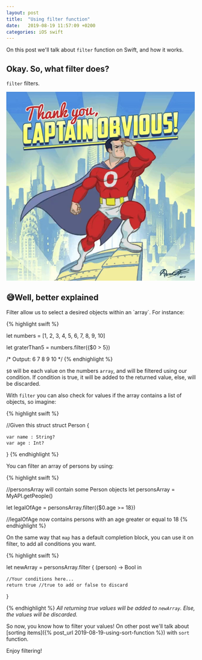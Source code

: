 ```yaml
---
layout: post
title:  "Using filter function"
date:   2019-08-19 11:57:09 +0200
categories: iOS swift
---
```

On this post we'll talk about `filter` function on Swift, and how it works.

<h2>Okay. So, what filter does?</h2>

`filter` filters.

<img src="/assets/images/captain_obvious.png" alt="" width="500"/>

<h2>😅Well, better explained</h2>
Filter allow us to select a desired objects within an `array`. 
For instance:

{% highlight swift %}

let numbers = [1, 2, 3, 4, 5, 6, 7, 8, 9, 10]

let graterThan5 = numbers.filter({$0 > 5})

/*
    Output:
    6
    7
    8
    9
    10
*/
{% endhighlight %}

`$0` will be each value on the numbers `array`, and will be filtered using our condition. If condition is true, it will be added to the returned value, else, will be discarded.

With `filter` you can also check for values if the array contains a list of objects, so imagine:

{% highlight swift %}

//Given this struct
struct Person {

    var name : String?
    var age : Int?    
}
{% endhighlight %}

You can filter an array of persons by using:

{% highlight swift %}

//personsArray will contain some Person objects
let personsArray = MyAPI.getPeople()

let legalOfAge = personsArray.filter({$0.age >= 18})

//legalOfAge now contains persons with an age greater or equal to 18
{% endhighlight %}


On the same way that `map` has a default completion block, you can use it on filter, to add all conditions you want.

{% highlight swift %}

let newArray = personsArray.filter { (person) -> Bool in
            
    //Your conditions here...
    return true //true to add or false to discard
}

{% endhighlight %}
_All returning true values will be added to `newArray`. Else, the values will be discarded._


So now, you know how to filter your values! On other post we'll talk about [sorting items]({% post_url 2019-08-19-using-sort-function %}) with `sort` function.

Enjoy filtering!

